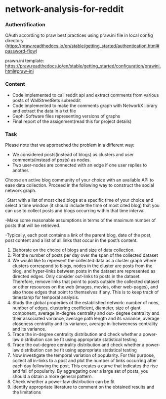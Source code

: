 # network-analysis-for-reddit


### Authentification
OAuth according to praw best practices using praw.ini file in local config directory
(https://praw.readthedocs.io/en/stable/getting_started/authentication.html#password-flow)

prawn.ini template:
https://praw.readthedocs.io/en/stable/getting_started/configuration/prawini.html#praw-ini

### Content
- Code implemented to call reddit api and extract comments from various posts of WallStreetBets subreddit
- Code implemented to make the comments graph with NetworkX library and extract the data in a txt file
- Gephi Software files representing versions of graphs
- Final report of the assignment(read this for project details)

### Task

Please note that we approached the problem in a different way: 

- We considered posts(instead of blogs) as clusters and user comments(instead of posts) as nodes. 
- Two user-nodes are connected with an edge if one user replies to another.

Choose an active blog community of your choice with an available API to ease data collection.
Proceed in the following way to construct the social network graph.

-Start with a list of most cited blogs at a specific time of your choice and select a time window (it
should include the time of most cited blog) that you can use to collect posts and blogs occurring
within that time interval.

-Make some reasonable assumptions in terms of the maximum number of posts that will be
retrieved.

-Typically, each post contains a link of the parent blog, date of the post, post content and a list of
all links that occur in the post’s content.

1. Elaborate on the choice of blogs and size of data collection.
2. Plot the number of posts per day over the span of the collected dataset
3. We would like to represent the collected data as a cluster graph where clusters correspond to
blogs, nodes in the cluster are posts from the blog, and hyper-links between posts in the dataset
are represented as directed edges. Only consider out-links to posts in the dataset. Therefore,
remove links that point to posts outside the collected dataset or other resources on the web
(images, movies, other web-pages), and also those edges that point to themselves if any. This is
to keep track of timestamp for temporal analysis.
4. Study the global properties of the established network: number of noes, number of edges,
clustering coefficient, diameter, size of giant component, average in-degree centrality and out-
degree centrality and their associated variance, average path length and its variance, average
closeness centrality and its variance, average in-betweeness centrality and its variance.
5. Trace the in-degree centrality distribution and check whether a power-law distribution can be fit
using appropriate statistical testing
6. Trace the out-degree centrality distribution and check whether a power-law distribution can be
fit using appropriate statistical testing
7. Now investigate the temporal variation of popularity. For this purpose, collect all in-links to a post
and plot the number of links occurring after each day following the post. This creates a curve that
indicates the rise and fall of popularity. By aggregating over a large set of posts, you should a
obtain a more general pattern.
8. Check whether a power-law distribution can be fit
9. identify appropriate literature to comment on the obtained results and the limitations
